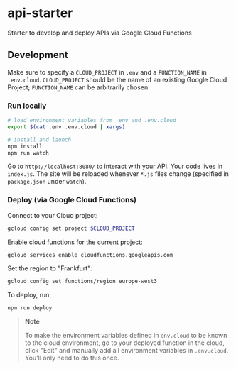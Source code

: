 # api-starter

Starter to develop and deploy APIs via Google Cloud Functions

## Development

Make sure to specify a `CLOUD_PROJECT` in `.env` and a `FUNCTION_NAME` in `.env.cloud`. `CLOUD_PROJECT` should be the name of an existing Google Cloud Project; `FUNCTION_NAME` can be arbitrarily chosen.

### Run locally

```bash
# load environment variables from .env and .env.cloud
export $(cat .env .env.cloud | xargs)

# install and launch
npm install
npm run watch
```

Go to `http://localhost:8080/` to interact with your API. Your code lives in `index.js`. The site will be reloaded whenever `*.js` files change (specified in `package.json` under `watch`).

### Deploy (via Google Cloud Functions)

Connect to your Cloud project:

```bash
gcloud config set project $CLOUD_PROJECT
```

Enable cloud functions for the current project:

```bash
gcloud services enable cloudfunctions.googleapis.com
```

Set the region to "Frankfurt":

```bash
gcloud config set functions/region europe-west3
```

To deploy, run:

```bash
npm run deploy
```

> **Note**
>
> To make the environment variables defined in `env.cloud` to be known to the cloud environment, go to your deployed function in the cloud, click "Edit" and manually add all environment variables in `.env.cloud`. You'll only need to do this once.
